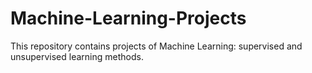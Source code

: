 # Machine-Learning-Projects

This repository contains projects of Machine Learning: supervised and unsupervised learning methods.
